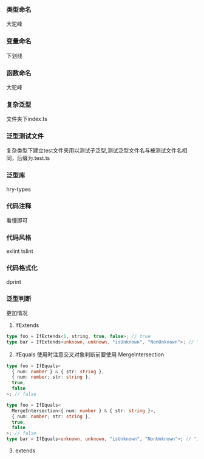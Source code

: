 ### 类型命名

大驼峰

### 变量命名

下划线

### 函数命名

大驼峰

### 复杂泛型

文件夹下index.ts

### 泛型测试文件

复杂类型下建立test文件夹用以测试子泛型,测试泛型文件名与被测试文件名相同，后缀为.test.ts

### 泛型库

hry-types

### 代码注释

看懂即可

### 代码风格

exlint tslint

### 代码格式化

dprint

### 泛型判断

更加情况

1. IfExtends

```ts
type foo = IfExtends<1, string, true, false>; // true
type bar = IfExtends<unknown, unknown, "isUnknown", "NonUnknown">; // "isUnknown"
```

2. IfEquals 使用时注意交叉对象判断前要使用 MergeIntersection

```ts
type foo = IfEquals<
  { num: number } & { str: string },
  { num: number; str: string },
  true,
  false
>; // false

type foo = IfEquals<
  MergeIntersection<{ num: number } & { str: string }>,
  { num: number; str: string },
  true,
  false
>; // false
type bar = IfEquals<unknown, unknown, "isUnknown", "NonUnknown">; // "isUnknown"
```

3. extends

```ts
```
